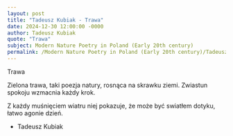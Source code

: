 ```yaml
---
layout: post
title: "Tadeusz Kubiak - Trawa"
date: 2024-12-30 12:00:00 -0000
author: Tadeusz Kubiak
quote: "Trawa"
subject: Modern Nature Poetry in Poland (Early 20th century)
permalink: /Modern Nature Poetry in Poland (Early 20th century)/Tadeusz Kubiak/Tadeusz Kubiak - Trawa
---
```


Trawa

Zielona trawa,
taki poezja natury,
rosnąca na skrawku ziemi.
Zwiastun spokoju
wzmacnia każdy krok.

Z każdy muśnięciem wiatru
niej pokazuje, że może być
swiatłem dotyku,
łatwo agonie dzień.

- Tadeusz Kubiak
